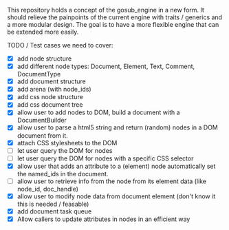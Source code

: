 This repository holds a concept of the gosub_engine in a new form. It should relieve the painpoints of the current 
engine with traits / generics and a more modular design. The goal is to have a more flexible engine that can be
extended more easily.



TODO / Test cases we need to cover:
- [X] add node structure
- [X] add different node types: Document, Element, Text, Comment, DocumentType
- [X] add document structure
- [X] add arena (with node_ids)
- [X] add css node structure
- [X] add css document tree
- [X] allow user to add nodes to DOM, build a document with a DocumentBuilder
- [X] allow user to parse a html5 string and return (random) nodes in a DOM document from it.
- [X] attach CSS stylesheets to the DOM
- [ ] let user query the DOM for nodes
- [ ] let user query the DOM for nodes with a specific CSS selector
- [X] allow user that adds an attribute to a (element) node automatically set the named_ids in the document.
- [ ] allow user to retrieve info from the node from its element data (like node_id, doc_handle)
- [X] allow user to modify node data from document element (don't know it this is needed / feasable)
- [X] add document task queue
- [X] Allow callers to update attributes in nodes in an efficient way